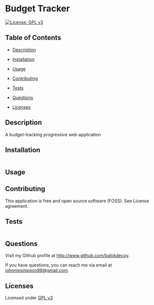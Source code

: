 # Budget Tracker

  [![License: GPL v3](https://img.shields.io/badge/License-GPLv3-blue.svg)](https://www.gnu.org/licenses/gpl-3.0)

  ## Table of Contents

  - [Description](#description)

  - [Installation](#installation)

  - [Usage](#usage)

  - [Contributing](#contributing)

  - [Tests](#tests)

  - [Questions](#questions)

  - [Licenses](#licenses)

  ## Description

  A budget-tracking progressive web application

  ## Installation

  ```bash
  
  ```
  ## Usage

  

  ## Contributing

  This application is free and open source software (FOSS). See License agreement.

  ## Tests

  ```bash
  

  ```
  ## Questions

  Visit my Github profile at http://www.github.com/balokdecoy.

  If you have questions, you can reach me via email at johnniesimpson88@gmail.com.

  ## Licenses
 Licensed under [GPL v3](https://www.gnu.org/licenses/gpl-3.0)

